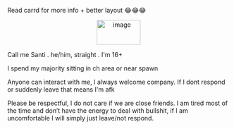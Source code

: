 Read carrd for more info + better layout 😂😂😂

<p align="center">
<img width="99" height="56" alt="image" src="https://github.com/user-attachments/assets/429601e2-0dad-4b73-bb57-fe379a15d63f" />
</p>

Call me Santi . he/him, straight . I'm 16+

I spend my majority sitting in ch area or near spawn

Anyone can interact with me, I always welcome company. If I dont respond or suddenly leave that means I'm afk

Please be respectful, I do not care if we are close friends. I am tired most of the time and don’t have the energy to deal with bullshit, if I am uncomfortable I will simply just leave/not respond.
